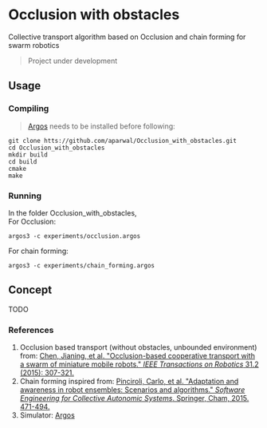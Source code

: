 # Occlusion with obstacles
Collective transport algorithm based on Occlusion and chain forming for swarm robotics
> Project under development
## Usage
### Compiling
>[Argos](https://github.com/ilpincy/argos3) needs to be installed before following:
```
git clone htts://github.com/aparwal/Occlusion_with_obstacles.git
cd Occlusion_with_obstacles
mkdir build
cd build
cmake
make
```
### Running 
In the folder Occlusion_with_obstacles, <br>
For Occlusion:
```
argos3 -c experiments/occlusion.argos
```
For chain forming:
```
argos3 -c experiments/chain_forming.argos
```

## Concept
TODO
### References
1. Occlusion based transport (without obstacles, unbounded environment) from:
[Chen, Jianing, et al. "Occlusion-based cooperative transport with a swarm of miniature mobile robots." _IEEE Transactions on Robotics_ 31.2 (2015): 307-321.](http://ieeexplore.ieee.org/abstract/document/7055285/)
2. Chain forming inspired from: 
[Pinciroli, Carlo, et al. "Adaptation and awareness in robot ensembles: Scenarios and algorithms." _Software Engineering for Collective Autonomic Systems_. Springer, Cham, 2015. 471-494.](https://link.springer.com/chapter/10.1007/978-3-319-16310-9_15 )
3. Simulator: [Argos](https://github.com/ilpincy/argos3)
